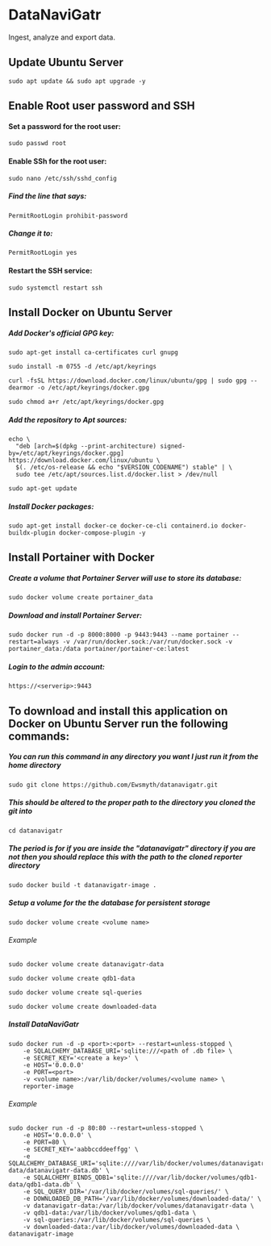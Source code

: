 # DataNaviGatr
 Ingest, analyze and export data.

## Update Ubuntu Server
```
sudo apt update && sudo apt upgrade -y
```

## Enable Root user password and SSH
#### Set a password for the root user:
```
sudo passwd root
```
#### Enable SSh for the root user:
```
sudo nano /etc/ssh/sshd_config
```
##### Find the line that says:
```
PermitRootLogin prohibit-password
```
##### Change it to:
```
PermitRootLogin yes
```
#### Restart the SSH service:
```
sudo systemctl restart ssh
```

## Install Docker on Ubuntu Server

##### Add Docker's official GPG key:
```
sudo apt-get install ca-certificates curl gnupg
```
```
sudo install -m 0755 -d /etc/apt/keyrings
```
```
curl -fsSL https://download.docker.com/linux/ubuntu/gpg | sudo gpg --dearmor -o /etc/apt/keyrings/docker.gpg
```
```
sudo chmod a+r /etc/apt/keyrings/docker.gpg
```
##### Add the repository to Apt sources:
```
echo \
  "deb [arch=$(dpkg --print-architecture) signed-by=/etc/apt/keyrings/docker.gpg] https://download.docker.com/linux/ubuntu \
  $(. /etc/os-release && echo "$VERSION_CODENAME") stable" | \
  sudo tee /etc/apt/sources.list.d/docker.list > /dev/null
```
```
sudo apt-get update
```
##### Install Docker packages:
```
sudo apt-get install docker-ce docker-ce-cli containerd.io docker-buildx-plugin docker-compose-plugin -y
```

## Install Portainer with Docker
##### Create a volume that Portainer Server will use to store its database:
```
sudo docker volume create portainer_data
```
##### Download and install Portainer Server:
```
sudo docker run -d -p 8000:8000 -p 9443:9443 --name portainer --restart=always -v /var/run/docker.sock:/var/run/docker.sock -v portainer_data:/data portainer/portainer-ce:latest
```
##### Login to the admin account:
```
https://<serverip>:9443
```

## To download and install this application on Docker on Ubuntu Server run the following commands:

##### You can run this command in any directory you want I just run it from the home directory
```
sudo git clone https://github.com/Ewsmyth/datanavigatr.git
```
##### This should be altered to the proper path to the directory you cloned the git into
```
cd datanavigatr
```
##### The period is for if you are inside the "datanavigatr" directory if you are not then you should replace this with the path to the cloned reporter directory
```
sudo docker build -t datanavigatr-image .
```
##### Setup a volume for the the database for persistent storage
```
sudo docker volume create <volume name>
```
###### Example
```
sudo docker volume create datanavigatr-data
```
```
sudo docker volume create qdb1-data
```
```
sudo docker volume create sql-queries
```
```
sudo docker volume create downloaded-data
```
##### Install DataNaviGatr
```
sudo docker run -d -p <port>:<port> --restart=unless-stopped \
    -e SQLALCHEMY_DATABASE_URI='sqlite:///<path of .db file> \
    -e SECRET_KEY='<create a key>' \
    -e HOST='0.0.0.0'
    -e PORT=<port>
    -v <volume name>:/var/lib/docker/volumes/<volume name> \
    reporter-image
```
###### Example
```
sudo docker run -d -p 80:80 --restart=unless-stopped \
    -e HOST='0.0.0.0' \
    -e PORT=80 \
    -e SECRET_KEY='aabbccddeeffgg' \
    -e SQLALCHEMY_DATABASE_URI='sqlite:////var/lib/docker/volumes/datanavigatr-data/datanavigatr-data.db' \
    -e SQLALCHEMY_BINDS_QDB1='sqlite:////var/lib/docker/volumes/qdb1-data/qdb1-data.db' \
    -e SQL_QUERY_DIR='/var/lib/docker/volumes/sql-queries/' \
    -e DOWNLOADED_DB_PATH='/var/lib/docker/volumes/downloaded-data/' \
    -v datanavigatr-data:/var/lib/docker/volumes/datanavigatr-data \
    -v qdb1-data:/var/lib/docker/volumes/qdb1-data \
    -v sql-queries:/var/lib/docker/volumes/sql-queries \
    -v downloaded-data:/var/lib/docker/volumes/downloaded-data \
datanavigatr-image
```